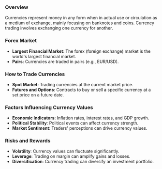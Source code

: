 ### Overview
Currencies represent money in any form when in actual use or circulation as a medium of exchange, mainly focusing on banknotes and coins. Currency trading involves exchanging one currency for another.

### Forex Market
- **Largest Financial Market**: The forex (foreign exchange) market is the world's largest financial market.
- **Pairs**: Currencies are traded in pairs (e.g., EUR/USD).

### How to Trade Currencies
- **Spot Market**: Trading currencies at the current market price.
- **Futures and Options**: Contracts to buy or sell a specific currency at a set price on a future date.

### Factors Influencing Currency Values
- **Economic Indicators**: Inflation rates, interest rates, and GDP growth.
- **Political Stability**: Political events can affect currency strength.
- **Market Sentiment**: Traders' perceptions can drive currency values.

### Risks and Rewards
- **Volatility**: Currency values can fluctuate significantly.
- **Leverage**: Trading on margin can amplify gains and losses.
- **Diversification**: Currency trading can diversify an investment portfolio.
